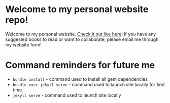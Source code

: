 # Welcome to my personal website repo!

Welcome to my personal website. [Check it out live here](https://chadahunter.com/)! 
If you have any suggested books to read or want to collaborate, please email me 
through my website form! 

# Command reminders for future me

- `bundle install` - command used to install all gem dependencies 
- `bundle exec jekyll serve` - command used to launch site locally for first time
- `jekyll serve` - command used to launch site locally 
